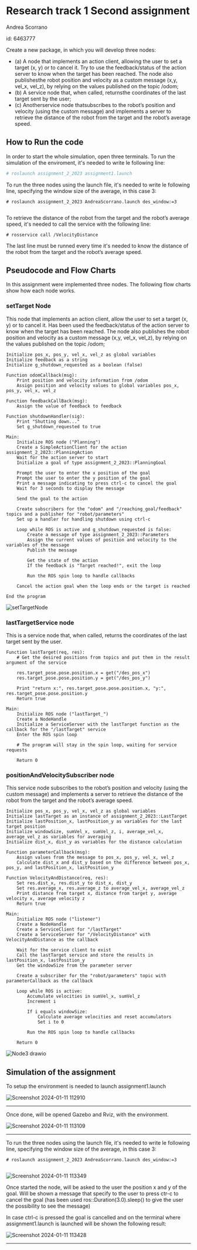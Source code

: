 Research track 1 Second assignment
==================
Andrea Scorrano

id: 6463777

 Create a new package, in which you will develop three nodes:
- (a) A node that implements an action client, allowing the user to set a target (x, y) or to cancel it. Try to use the
feedback/status of the action server to know when the target has been reached. The node also publishesthe
robot position and velocity as a custom message (x,y, vel_x, vel_z), by relying on the values published on the
topic /odom;
- (b) A service node that, when called, returnsthe coordinates of the last target sent by the user;
- (c) Anotherservice node thatsubscribes to the robot’s position and velocity (using the custom message) and
implements a server to retrieve the distance of the robot from the target and the robot’s average speed.

## How to Run the code
In order to start the whole simulation, open three terminals.
To run the simulation of the enviroment, it's needed to write le following line:

```bash
# roslaunch assignment_2_2023 assignment1.launch

```
To run the three nodes using the launch file, it's needed to write le following line, specifying the window size of the average, in this case 3:

```
# roslaunch assignment_2_2023 AndreaScorrano.launch des_window:=3
 
```

To retrieve the distance of the robot from the target and the robot’s average speed, it's needed to call the service with the following line:

```
# rosservice call /VelocityDistance 
```

The last line must be runned every time it's needed to know the distance of the robot from the target and the robot’s average speed. 

## Pseudocode and Flow Charts ##

In this assignment were implemented three nodes. The following flow charts show how each node works.

### setTarget Node ###
This node that implements an action client, allow the user to set a target (x, y) or to cancel it. Has been used the feedback/status of the action server to know when the target has been reached. The node also publishes the robot position and velocity as a custom message (x,y, vel_x, vel_z), by relying on the values published on the topic /odom;
```
Initialize pos_x, pos_y, vel_x, vel_z as global variables
Initialize feedback as a string
Initialize g_shutdown_requested as a boolean (false)

Function odomCallback(msg):
    Print position and velocity information from /odom
    Assign position and velocity values to global variables pos_x, pos_y, vel_x, vel_z

Function feedbackCallBack(msg):
    Assign the value of feedback to feedback

Function shutdownHandler(sig):
    Print "Shutting down..."
    Set g_shutdown_requested to true

Main:
    Initialize ROS node ("Planning")
    Create a SimpleActionClient for the action assignment_2_2023::PlanningAction
    Wait for the action server to start
    Initialize a goal of type assignment_2_2023::PlanningGoal

    Prompt the user to enter the x position of the goal
    Prompt the user to enter the y position of the goal
    Print a message indicating to press ctrl-c to cancel the goal
    Wait for 3 seconds to display the message

    Send the goal to the action

    Create subscribers for the "odom" and "/reaching_goal/feedback" topics and a publisher for "robot/parameters"
    Set up a handler for handling shutdown using ctrl-c

    Loop while ROS is active and g_shutdown_requested is false:
        Create a message of type assignment_2_2023::Parameters
        Assign the current values of position and velocity to the variables of the message
        Publish the message

        Get the state of the action
        If the feedback is "Target reached!", exit the loop

        Run the ROS spin loop to handle callbacks

    Cancel the action goal when the loop ends or the target is reached

End the program
```
![setTargetNode](https://github.com/AndreaScorr/ResearchTrackAssignment2AndreaScorrano/assets/40230364/8eac8264-e023-4582-9e70-fcd4095e04f8)

### lastTargetService node ###
This is a service node that, when called, returns the coordinates of the last target sent by the user.
```
Function lastTarget(req, res):
    # Get the desired positions from topics and put them in the result argument of the service
    
    res.target_pose.pose.position.x = get("/des_pos_x")
    res.target_pose.pose.position.y = get("/des_pos_y")

    Print "return x:", res.target_pose.pose.position.x, "y:", res.target_pose.pose.position.y
    Return true

Main:
    Initialize ROS node ("lastTarget_")
    Create a NodeHandle
    Initialize a ServiceServer with the lastTarget function as the callback for the "/lastTarget" service
    Enter the ROS spin loop

    # The program will stay in the spin loop, waiting for service requests

    Return 0
```

### positionAndVelocitySubscriber node ###
This service node subscribes to the robot’s position and velocity (using the custom message) and implements a server to retrieve the distance of the robot from the target and the robot’s average speed.

```
Initialize pos_x, pos_y, vel_x, vel_z as global variables
Initialize lastTarget as an instance of assignment_2_2023::LastTarget
Initialize lastPosition_x, lastPosition_y as variables for the last target position
Initialize windowSize, sumVel_x, sumVel_z, i, average_vel_x, average_vel_z as variables for averaging
Initialize dist_x, dist_y as variables for the distance calculation

Function parameterCallback(msg):
    Assign values from the message to pos_x, pos_y, vel_x, vel_z
    Calculate dist_x and dist_y based on the difference between pos_x, pos_y, and lastPosition_x, lastPosition_y

Function VelocityAndDistance(req, res):
    Set res.dist_x, res.dist_y to dist_x, dist_y
    Set res.average_x, res.average_z to average_vel_x, average_vel_z
    Print distance from target x, distance from target y, average velocity x, average velocity z
    Return true

Main:
    Initialize ROS node ("listener")
    Create a NodeHandle
    Create a ServiceClient for "/lastTarget"
    Create a ServiceServer for "/VelocityDistance" with VelocityAndDistance as the callback

    Wait for the service client to exist
    Call the lastTarget service and store the results in lastPosition_x, lastPosition_y
    Get the windowSize from the parameter server

    Create a subscriber for the "robot/parameters" topic with parameterCallback as the callback

    Loop while ROS is active:
        Accumulate velocities in sumVel_x, sumVel_z
        Increment i

        If i equals windowSize:
            Calculate average velocities and reset accumulators
            Set i to 0

        Run the ROS spin loop to handle callbacks

    Return 0

```

![Node3 drawio](https://github.com/AndreaScorr/ResearchTrackAssignment2AndreaScorrano/assets/40230364/6126baac-d393-4de9-b2f1-33e7e1fb104e)

## Simulation of the assignment ##
To setup the environment is needed to launch assignment1.launch

![Screenshot 2024-01-11 112910](https://github.com/AndreaScorr/ResearchTrackAssignment2AndreaScorrano/assets/40230364/d99a8ada-260e-4734-a1fa-fd1348bf01cd)

----

Once done, will be opened Gazebo and Rviz, with the environment.

![Screenshot 2024-01-11 113109](https://github.com/AndreaScorr/ResearchTrackAssignment2AndreaScorrano/assets/40230364/73e0f8a0-6cd6-4909-93cf-77f111e9b771)

----

To run the three nodes using the launch file, it's needed to write le following line, specifying the window size of the average, in this case 3:

```
# roslaunch assignment_2_2023 AndreaScorrano.launch des_window:=3
 
```
![Screenshot 2024-01-11 113349](https://github.com/AndreaScorr/ResearchTrackAssignment2AndreaScorrano/assets/40230364/20665620-b7f7-46ea-a6be-4fee966c9318)

Once started the node, will be asked to the user the position x and y of the goal. Will be shown a message that specify to the user to press ctr-c to cancel the goal (has been used ros::Duration(3.0).sleep() to give the user the possibility to see the message)

In case ctrl-c is pressed the goal is cancelled and on the terminal where assignment1.launch is launched will be shown the following result:

![Screenshot 2024-01-11 113428](https://github.com/AndreaScorr/ResearchTrackAssignment2AndreaScorrano/assets/40230364/108ce4fd-28cc-493e-8c79-536735b07718)



---




